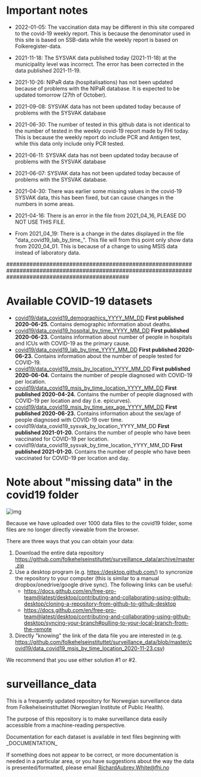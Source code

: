# Important notes
- 2022-01-05: The vaccination data may be different in this site compared to the covid-19 weekly report. This is because the denominator used in this site is based on SSB-data while the weekly report is based on Folkeregister-data.   

- 2021-11-18: The SYSVAK data published today (2021-11-18) at the municipality level was incorrect. The error has been corrected in the data published 2021-11-19.

- 2021-10-26: NIPaR data (hospitalisations) has not been updated because of problems with the NIPaR database. It is expected to be updated tomorrow (27th of October).

- 2021-09-08: SYSVAK data has not been updated today because of problems with the SYSVAK database

- 2021-06-30: The number of tested in this github data is not identical to the number of tested in the weekly covid-19 report made by FHI today. This is because the weekly report do include PCR and Antigen test, while this data only include only PCR tested.

- 2021-06-11: SYSVAK data has not been updated today because of problems with the SYSVAK database

- 2021-06-07: SYSVAK data has not been updated today because of problems with the SYSVAK database.

- 2021-04-30: There was earlier some missing values in the covid-19 SYSVAK data, this has been fixed, but can cause changes in the numbers in some areas.

- 2021-04-16: There is an error in the file from 2021_04_16, PLEASE DO NOT USE THIS FILE.

- From 2021_04_19: There is a change in the dates displayed in the file "data_covid19_lab_by_time_". This file will from this point only show data from 2020_04_01. This is because of a change to using MSIS data instead of laboratory data.

#####################################################################################################################################################

# Available COVID-19 datasets

- [covid19/data_covid19_demographics_YYYY_MM_DD](https://github.com/folkehelseinstituttet/surveillance_data/blob/master/covid19/_DOCUMENTATION_data_covid19_demographics.txt) **First published 2020-06-25.** Contains demographic information about deaths.
- [covid19/data_covid19_hospital_by_time_YYYY_MM_DD](https://github.com/folkehelseinstituttet/surveillance_data/blob/master/covid19/_DOCUMENTATION_data_covid19_hospital_by_time.txt) **First published 2020-06-23.** Contains information about number of people in hospitals and ICUs with COVID-19 as the primary cause.
- [covid19/data_covid19_lab_by_time_YYYY_MM_DD](https://github.com/folkehelseinstituttet/surveillance_data/blob/master/covid19/_DOCUMENTATION_data_covid19_lab_by_time.txt) **First published 2020-06-23.** Contains information about the number of people tested for COVID-19.
- [covid19/data_covid19_msis_by_location_YYYY_MM_DD](https://github.com/folkehelseinstituttet/surveillance_data/blob/master/covid19/_DOCUMENTATION_data_covid19_msis_by_location.txt) **First published 2020-06-04.** Contains the number of people diagnosed with COVID-19 per location.
- [covid19/data_covid19_msis_by_time_location_YYYY_MM_DD](https://github.com/folkehelseinstituttet/surveillance_data/blob/master/covid19/_DOCUMENTATION_data_covid19_msis_by_time_location.txt) **First published 2020-04-24.** Contains the number of people diagnosed with COVID-19 per location and day (i.e. epicurves).
- [covid19/data_covid19_msis_by_time_sex_age_YYYY_MM_DD](https://github.com/folkehelseinstituttet/surveillance_data/blob/master/covid19/_DOCUMENTATION_data_covid19_msis_by_time_sex_age.txt) **First published 2020-06-23.** Contains information about the sex/age of people diagnosed with COVID-19 over time.
- covid19/data_covid19_sysvak_by_location_YYYY_MM_DD **First published 2021-01-20.** Contains the number of people who have been vaccinated for COVID-19 per location.
- covid19/data_covid19_sysvak_by_time_location_YYYY_MM_DD **First published 2021-01-20.** Contains the number of people who have been vaccinated for COVID-19 per location and day.

# Note about "missing data" in the covid19 folder

![img](https://raw.githubusercontent.com/folkehelseinstituttet/surveillance_data/master/misc/img-missing-data.png)

Because we have uploaded over 1000 data files to the covid19 folder, some files are no longer directly viewable from the browser.

There are three ways that you can obtain your data:

1. Download the entire data repository https://github.com/folkehelseinstituttet/surveillance_data/archive/master.zip
2. Use a desktop program (e.g. https://desktop.github.com/) to syncronize the repository to your computer (this is similar to a manual dropbox/onedrive/google drive sync). The following links can be useful:
    - https://docs.github.com/en/free-pro-team@latest/desktop/contributing-and-collaborating-using-github-desktop/cloning-a-repository-from-github-to-github-desktop
    - https://docs.github.com/en/free-pro-team@latest/desktop/contributing-and-collaborating-using-github-desktop/syncing-your-branch#pulling-to-your-local-branch-from-the-remote
3. Directly "knowing" the link of the data file you are interested in (e.g. https://github.com/folkehelseinstituttet/surveillance_data/blob/master/covid19/data_covid19_msis_by_time_location_2020-11-23.csv)

We recommend that you use either solution #1 or #2.

# surveillance_data

This is a frequently updated repository for Norwegian surveillance data from Folkehelseinstituttet (Norwegian Institute of Public Health).

The purpose of this repository is to make surveillance data easily accessible from a machine-reading perspective.

Documentation for each dataset is available in text files beginning with \_DOCUMENTATION\_

If something does not appear to be correct, or more documentation is needed in a particular area, or you have suggestions about the way the data is presented/formatted, please email RichardAubrey.White@fhi.no
